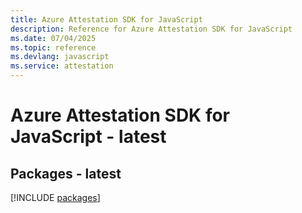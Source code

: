 ```yaml
---
title: Azure Attestation SDK for JavaScript
description: Reference for Azure Attestation SDK for JavaScript
ms.date: 07/04/2025
ms.topic: reference
ms.devlang: javascript
ms.service: attestation
---
```

# Azure Attestation SDK for JavaScript - latest
## Packages - latest
[!INCLUDE [packages](attestation-index.md)]